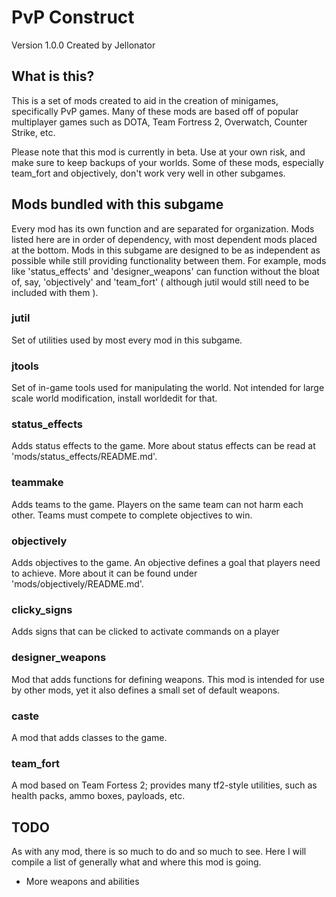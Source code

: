 PvP Construct
=============
Version 1.0.0
Created by Jellonator

What is this?
-------------
This is a set of mods created to aid in the creation of minigames,
specifically PvP games. Many of these mods are based off of popular multiplayer
games such as DOTA, Team Fortress 2, Overwatch, Counter Strike, etc.

Please note that this mod is currently in beta. Use at your own risk, and make
sure to keep backups of your worlds. Some of these mods, especially team_fort
and objectively, don't work very well in other subgames.

Mods bundled with this subgame
------------------------------
Every mod has its own function and are separated for organization. Mods listed
here are in order of dependency, with most dependent mods placed at the bottom.
Mods in this subgame are designed to be as independent as possible while still
providing functionality between them. For example, mods like 'status_effects'
and 'designer_weapons' can function without the bloat of, say, 'objectively'
and 'team_fort' ( although jutil would still need to be included with them ).

### jutil
Set of utilities used by most every mod in this subgame.

### jtools
Set of in-game tools used for manipulating the world. Not intended for large
scale world modification, install worldedit for that.

### status_effects
Adds status effects to the game. More about status effects can be read at
'mods/status_effects/README.md'.

### teammake
Adds teams to the game. Players on the same team can not harm each other.
Teams must compete to complete objectives to win.

### objectively
Adds objectives to the game. An objective defines a goal that players need to
achieve. More about it can be found under 'mods/objectively/README.md'.

### clicky_signs
Adds signs that can be clicked to activate commands on a player

### designer_weapons
Mod that adds functions for defining weapons. This mod is intended for use by
other mods, yet it also defines a small set of default weapons.

### caste
A mod that adds classes to the game.

### team_fort
A mod based on Team Fortess 2; provides many tf2-style utilities, such as
health packs, ammo boxes, payloads, etc.

TODO
----
As with any mod, there is so much to do and so much to see. Here I will compile
a list of generally what and where this mod is going.

 - More weapons and abilities
